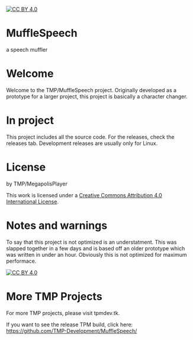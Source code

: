 [![CC BY 4.0][cc-by-shield]][cc-by]

# MuffleSpeech
a speech muffler

# Welcome
Welcome to the TMP/MuffleSpeech project.
Originally developed as a prototype for a larger project, this project is basically a character changer.

# In project
This project includes all the source code. For the releases, check the releases tab. Development releases are usually only for Linux.

# License
by TMP/MegapolisPlayer


This work is licensed under a
[Creative Commons Attribution 4.0 International License][cc-by].

# Notes and warnings
To say that this project is not optimized is an understatment. This was slapped together in a few days and is based off an older prototype which was written in under an hour. Obviously this is not optimized for maximum performace.


[![CC BY 4.0][cc-by-image]][cc-by]

# More TMP Projects
For more TMP projects, please visit tpmdev.tk.

If you want to see the release TPM build, click here: https://github.com/TMP-Development/MuffleSpeech/

[cc-by]: http://creativecommons.org/licenses/by/4.0/
[cc-by-image]: https://i.creativecommons.org/l/by/4.0/88x31.png
[cc-by-shield]: https://img.shields.io/badge/License-CC%20BY%204.0-lightgrey.svg
